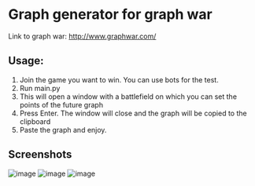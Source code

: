 # Graph generator for graph war

Link to graph war: http://www.graphwar.com/

## Usage:
1. Join the game you want to win. You can use bots for the test.
2. Run main.py
3. This will open a window with a battlefield on which you can set the points of the future graph
4. Press Enter. The window will close and the graph will be copied to the clipboard
5. Paste the graph and enjoy.

## Screenshots
![image](https://github.com/amirzabarov/GraphWar_graphGenerator/assets/137999045/2d13d91a-e338-4c4f-8bc4-a9be9081a817)
![image](https://github.com/amirzabarov/GraphWar_graphGenerator/assets/137999045/9f77383d-9a25-4b09-bdb2-8e3904649e2e)
![image](https://github.com/amirzabarov/GraphWar_graphGenerator/assets/137999045/35fb4168-6124-4717-b019-712c2edaa25f)
